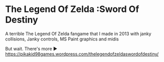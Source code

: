 # The Legend Of Zelda :Sword Of Destiny

A terrible The Legend Of Zelda fangame that I made in 2013 with janky collisions, Janky controls, MS Paint graphics and midis

But wait. There's more ► https://pikakid98games.wordpress.com/thelegendofzeldaswordofdestiny/
